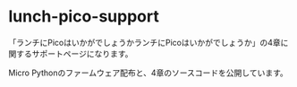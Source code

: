 # lunch-pico-support
「ランチにPicoはいかがでしょうかランチにPicoはいかがでしょうか」の4章に関するサポートページになります。

Micro Pythonのファームウェア配布と、4章のソースコードを公開しています。

